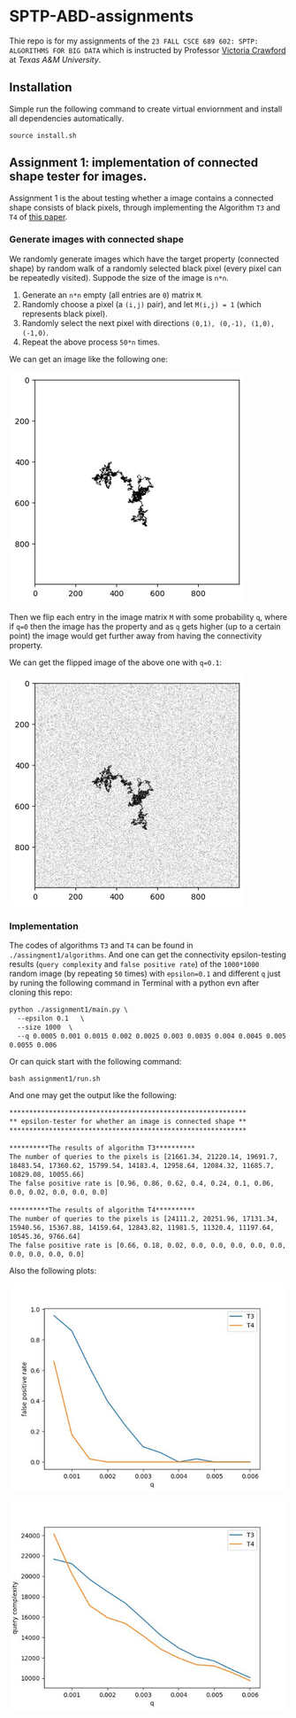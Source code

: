 # SPTP-ABD-assignments
Thie repo is for my assignments of the `23 FALL CSCE 689 602: SPTP: ALGORITHMS FOR BIG DATA` which is instructed by Professor [Victoria Crawford](https://engineering.tamu.edu/cse/profiles/crawford-victoria.html) at *Texas A&M University*. 


## Installation
Simple run the following command to create virtual enviornment and install all dependencies automatically.

```
source install.sh
```
## Assignment 1: implementation of connected shape tester for images.
Assignment 1 is the about testing whether a image contains a connected shape consists of black pixels, through implementing the Algorithm `T3` and `T4` of [this paper](http://people.csail.mit.edu/sofya/pixels.pdf).


### Generate images with connected shape
We randomly generate images which have the target property (connected shape) by random walk of a randomly selected black pixel (every pixel can be repeatedly visited). Suppode the size of the image is `n*n`.

1. Generate an `n*n` empty (all entries are `0`) matrix `M`.
2. Randomly choose a pixel (a `(i,j)` pair), and let `M(i,j) = 1` (which represents black pixel).
3. Randomly select the next pixel with directions `(0,1), (0,-1), (1,0), (-1,0)`.
4. Repeat the above process `50*n` times.

We can get an image like the following one:

![Generated Random image with connected shape](https://github.com/ShuoXing98/SPTP-ABD-assignments/blob/main/assignment1/pics/generated_image.png)

Then we flip each entry in the image matrix `M` with some probability `q`, where if `q=0` then the image has the property and as `q` gets higher (up to a certain point) the image would get further away from having the connectivity property. 

We can get the flipped image of the above one with `q=0.1`:

![Flipped image](https://github.com/ShuoXing98/SPTP-ABD-assignments/blob/main/assignment1/pics/flipped_image.png)

### Implementation
The codes of algorithms `T3` and `T4` can be found in `./assingment1/algorithms`. And one can get the connectivity epsilon-testing results (`query complexity` and `false positive rate`) of the `1000*1000` random image (by repeating `50` times) with `epsilon=0.1` and different `q` just by runing the following command in Terminal with a python evn after cloning this repo:

```
python ./assignment1/main.py \
  --epsilon 0.1   \
  --size 1000  \
  --q 0.0005 0.001 0.0015 0.002 0.0025 0.003 0.0035 0.004 0.0045 0.005 0.0055 0.006
```
 

Or can quick start with the following command:

```
bash assignment1/run.sh
```

And one may get the output like the following:

```
************************************************************
** epsilon-tester for whether an image is connected shape **
************************************************************

**********The results of algorithm T3**********
The number of queries to the pixels is [21661.34, 21220.14, 19691.7, 18483.54, 17360.62, 15799.54, 14183.4, 12958.64, 12084.32, 11685.7, 10829.08, 10055.66]
The false positive rate is [0.96, 0.86, 0.62, 0.4, 0.24, 0.1, 0.06, 0.0, 0.02, 0.0, 0.0, 0.0]

**********The results of algorithm T4**********
The number of queries to the pixels is [24111.2, 20251.96, 17131.34, 15940.56, 15367.88, 14159.64, 12843.82, 11981.5, 11320.4, 11197.64, 10545.36, 9766.64]
The false positive rate is [0.66, 0.18, 0.02, 0.0, 0.0, 0.0, 0.0, 0.0, 0.0, 0.0, 0.0, 0.0]
```

Also the following plots:

![False positive rate](https://github.com/ShuoXing98/SPTP-ABD-assignments/blob/main/assignment1/pics/false_positive_rate_epsilon_0.1_50n.jpg)

![Query complexity](https://github.com/ShuoXing98/SPTP-ABD-assignments/blob/main/assignment1/pics/avg_query_times_epsilon_0.1_50n.jpg)